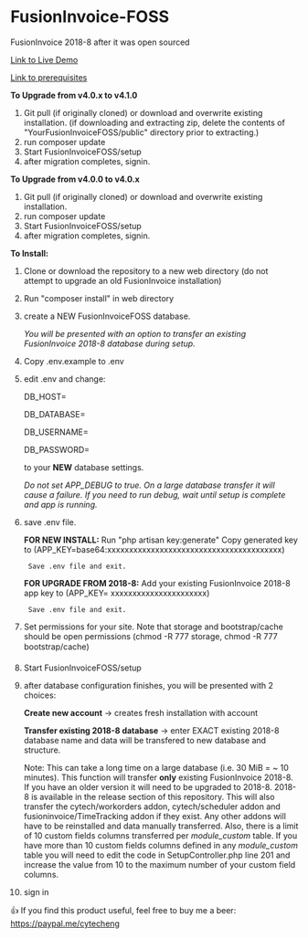 # FusionInvoice-FOSS
FusionInvoice 2018-8 after it was open sourced

[Link to Live Demo](http://fusioninvoicefoss-demo.cytech-eng.com)

[Link to prerequisites](https://github.com/cytech/FusionInvoice-FOSS/wiki)

**To Upgrade from v4.0.x to v4.1.0**
1. Git pull (if originally cloned) or download and overwrite existing installation.
   (if downloading and extracting zip, delete the contents of "YourFusionInvoiceFOSS/public" directory prior to extracting.)
2. run composer update
3. Start FusionInvoiceFOSS/setup
4. after migration completes, signin.

**To Upgrade from v4.0.0 to v4.0.x**
1. Git pull (if originally cloned) or download and overwrite existing installation.
2. run composer update
3. Start FusionInvoiceFOSS/setup
4. after migration completes, signin.

**To Install:**

1. Clone or download the repository to a new web directory (do not attempt to upgrade an old FusionInvoice installation)

2. Run "composer install" in web directory

3. create a NEW FusionInvoiceFOSS database.

    _You will be presented with an option to transfer an existing FusionInvoice 2018-8 database during setup._

4. Copy .env.example to .env

5. edit .env and change:

    DB_HOST=
    
    DB_DATABASE=
    
    DB_USERNAME=
    
    DB_PASSWORD=
    
    to your **NEW** database settings.

    _Do not set APP_DEBUG to true. On a large database transfer it will cause a failure._
    _If you need to run debug, wait until setup is complete and app is running._

6. save .env file.

    **FOR NEW INSTALL:**
        Run "php artisan key:generate"
        Copy generated key to (APP_KEY=base64:xxxxxxxxxxxxxxxxxxxxxxxxxxxxxxxxxxxxxxxx)
    
        Save .env file and exit.

    **FOR UPGRADE FROM 2018-8:**
        Add your existing FusionInvoice 2018-8 app key to (APP_KEY= xxxxxxxxxxxxxxxxxxxxxx)
    
        Save .env file and exit.

7. Set permissions for your site. Note that storage and bootstrap/cache
should be open permissions (chmod -R 777 storage, chmod -R 777 bootstrap/cache)

8. Start FusionInvoiceFOSS/setup

9. after database configuration finishes, you will be presented with 2 choices:

    **Create new account** -> creates fresh installation with account

    **Transfer existing 2018-8 database** -> enter EXACT existing 2018-8 database name and data will be transfered to new database and structure.
    
    Note: This can take a long time on a large database (i.e. 30 MiB = ~ 10 minutes). This function will transfer **only** existing FusionInvoice 2018-8. If you have an older version it will need to be upgraded to 2018-8.
    2018-8 is available in the release section of this repository.
    This will also transfer the cytech/workorders addon, cytech/scheduler addon and fusioninvoice/TimeTracking addon if they exist.
    Any other addons will have to be reinstalled and data manually transferred.
    Also, there is a limit of 10 custom fields columns transferred per _module_custom_ table. If you have more than 10 custom fields columns defined in any _module_custom_ table you will need to edit the code in SetupController.php line 201 and increase the
    value from 10 to the maximum number of your custom field columns.

10. sign in

:+1: If you find this product useful, feel free to buy me a beer: https://paypal.me/cytecheng